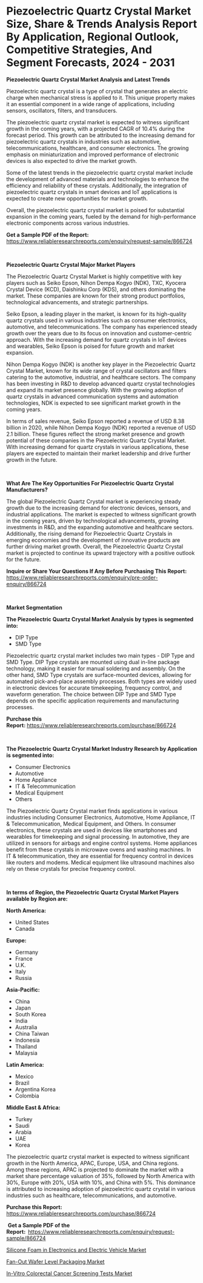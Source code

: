 <p><h1>Piezoelectric Quartz Crystal Market Size, Share & Trends Analysis Report By Application, Regional Outlook, Competitive Strategies, And Segment Forecasts, 2024 - 2031</h1></p><p><strong>Piezoelectric Quartz Crystal Market Analysis and Latest Trends</strong></p>
<p><p>Piezoelectric quartz crystal is a type of crystal that generates an electric charge when mechanical stress is applied to it. This unique property makes it an essential component in a wide range of applications, including sensors, oscillators, filters, and transducers.</p><p>The piezoelectric quartz crystal market is expected to witness significant growth in the coming years, with a projected CAGR of 10.4% during the forecast period. This growth can be attributed to the increasing demand for piezoelectric quartz crystals in industries such as automotive, telecommunications, healthcare, and consumer electronics. The growing emphasis on miniaturization and improved performance of electronic devices is also expected to drive the market growth.</p><p>Some of the latest trends in the piezoelectric quartz crystal market include the development of advanced materials and technologies to enhance the efficiency and reliability of these crystals. Additionally, the integration of piezoelectric quartz crystals in smart devices and IoT applications is expected to create new opportunities for market growth.</p><p>Overall, the piezoelectric quartz crystal market is poised for substantial expansion in the coming years, fueled by the demand for high-performance electronic components across various industries.</p></p>
<p><strong>Get a Sample PDF of the Report:&nbsp;</strong> <a href="https://www.reliableresearchreports.com/enquiry/request-sample/866724">https://www.reliableresearchreports.com/enquiry/request-sample/866724</a></p>
<p>&nbsp;</p>
<p><strong>Piezoelectric Quartz Crystal Major Market Players</strong></p>
<p><p>The Piezoelectric Quartz Crystal Market is highly competitive with key players such as Seiko Epson, Nihon Dempa Kogyo (NDK), TXC, Kyocera Crystal Device (KCD), Daishinku Corp (KDS), and others dominating the market. These companies are known for their strong product portfolios, technological advancements, and strategic partnerships.</p><p>Seiko Epson, a leading player in the market, is known for its high-quality quartz crystals used in various industries such as consumer electronics, automotive, and telecommunications. The company has experienced steady growth over the years due to its focus on innovation and customer-centric approach. With the increasing demand for quartz crystals in IoT devices and wearables, Seiko Epson is poised for future growth and market expansion.</p><p>Nihon Dempa Kogyo (NDK) is another key player in the Piezoelectric Quartz Crystal Market, known for its wide range of crystal oscillators and filters catering to the automotive, industrial, and healthcare sectors. The company has been investing in R&D to develop advanced quartz crystal technologies and expand its market presence globally. With the growing adoption of quartz crystals in advanced communication systems and automation technologies, NDK is expected to see significant market growth in the coming years.</p><p>In terms of sales revenue, Seiko Epson reported a revenue of USD 8.38 billion in 2020, while Nihon Dempa Kogyo (NDK) reported a revenue of USD 2.1 billion. These figures reflect the strong market presence and growth potential of these companies in the Piezoelectric Quartz Crystal Market. With increasing demand for quartz crystals in various applications, these players are expected to maintain their market leadership and drive further growth in the future.</p></p>
<p>&nbsp;</p>
<p><strong>What Are The Key Opportunities For Piezoelectric Quartz Crystal Manufacturers?</strong></p>
<p><p>The global Piezoelectric Quartz Crystal market is experiencing steady growth due to the increasing demand for electronic devices, sensors, and industrial applications. The market is expected to witness significant growth in the coming years, driven by technological advancements, growing investments in R&D, and the expanding automotive and healthcare sectors. Additionally, the rising demand for Piezoelectric Quartz Crystals in emerging economies and the development of innovative products are further driving market growth. Overall, the Piezoelectric Quartz Crystal market is projected to continue its upward trajectory with a positive outlook for the future.</p></p>
<p><strong>Inquire or Share Your Questions If Any Before Purchasing This Report:</strong> <a href="https://www.reliableresearchreports.com/enquiry/pre-order-enquiry/866724">https://www.reliableresearchreports.com/enquiry/pre-order-enquiry/866724</a></p>
<p>&nbsp;</p>
<p><strong>Market Segmentation</strong></p>
<p><strong>The Piezoelectric Quartz Crystal Market Analysis by types is segmented into:</strong></p>
<p><ul><li>DIP Type</li><li>SMD Type</li></ul></p>
<p><p>Piezoelectric quartz crystal market includes two main types - DIP Type and SMD Type. DIP Type crystals are mounted using dual in-line package technology, making it easier for manual soldering and assembly. On the other hand, SMD Type crystals are surface-mounted devices, allowing for automated pick-and-place assembly processes. Both types are widely used in electronic devices for accurate timekeeping, frequency control, and waveform generation. The choice between DIP Type and SMD Type depends on the specific application requirements and manufacturing processes.</p></p>
<p><strong>Purchase this Report:&nbsp;</strong><a href="https://www.reliableresearchreports.com/purchase/866724">https://www.reliableresearchreports.com/purchase/866724</a></p>
<p>&nbsp;</p>
<p><strong>The Piezoelectric Quartz Crystal Market Industry Research by Application is segmented into:</strong></p>
<p><ul><li>Consumer Electronics</li><li>Automotive</li><li>Home Appliance</li><li>IT & Telecommunication</li><li>Medical Equipment</li><li>Others</li></ul></p>
<p><p>The Piezoelectric Quartz Crystal market finds applications in various industries including Consumer Electronics, Automotive, Home Appliance, IT & Telecommunication, Medical Equipment, and Others. In consumer electronics, these crystals are used in devices like smartphones and wearables for timekeeping and signal processing. In automotive, they are utilized in sensors for airbags and engine control systems. Home appliances benefit from these crystals in microwave ovens and washing machines. In IT & telecommunication, they are essential for frequency control in devices like routers and modems. Medical equipment like ultrasound machines also rely on these crystals for precise frequency control.</p></p>
<p>&nbsp;</p>
<p><strong>In terms of Region, the Piezoelectric Quartz Crystal Market Players available by Region are:</strong></p>
<p>
    <p> <strong> North America: </strong>
        <ul>
            <li>United States</li>
            <li>Canada</li>
        </ul>
        </p> 
    <p> <strong> Europe: </strong>
        <ul>
            <li>Germany</li>
            <li>France</li>
            <li>U.K.</li>
            <li>Italy</li>
            <li>Russia</li>
        </ul>
        </p> 
    <p> <strong> Asia-Pacific: </strong>
        <ul>
            <li>China</li>
            <li>Japan</li>
            <li>South Korea</li>
            <li>India</li>
            <li>Australia</li>
            <li>China Taiwan</li>
            <li>Indonesia</li>
            <li>Thailand</li>
            <li>Malaysia</li>
        </ul>
        </p> 
    <p> <strong> Latin America: </strong>
        <ul>
            <li>Mexico</li>
            <li>Brazil</li>
            <li>Argentina Korea</li>
            <li>Colombia</li>
        </ul>
        </p> 
    <p> <strong> Middle East & Africa: </strong>
        <ul>
            <li>Turkey</li>
            <li>Saudi</li>
            <li>Arabia</li>
            <li>UAE</li>
            <li>Korea</li>
        </ul>
    </p>
    </p>
<p><p>The piezoelectric quartz crystal market is expected to witness significant growth in the North America, APAC, Europe, USA, and China regions. Among these regions, APAC is projected to dominate the market with a market share percentage valuation of 35%, followed by North America with 30%, Europe with 20%, USA with 10%, and China with 5%. This dominance is attributed to increasing adoption of piezoelectric quartz crystal in various industries such as healthcare, telecommunications, and automotive.</p></p>
<p><strong>Purchase this Report: </strong><a href="https://www.reliableresearchreports.com/purchase/866724">https://www.reliableresearchreports.com/purchase/866724</a></p>
<p>&nbsp;<strong>Get a Sample PDF of the Report:&nbsp;&nbsp;</strong><a href="https://www.reliableresearchreports.com/enquiry/request-sample/866724">https://www.reliableresearchreports.com/enquiry/request-sample/866724</a></p>
<p><strong></strong></p>
<p><p><a href="https://view.publitas.com/reportprime-1/silicone-foam-in-electronics-and-electric-vehicle-market-insights-market-players-and-forecast-till-2031/">Silicone Foam in Electronics and Electric Vehicle Market</a></p><p><a href="https://view.publitas.com/reportprime-1/fan-out-wafer-level-packaging-market-size-share-trends-analysis-report-by-material-by-type-by-end-user-by-region-and-segment-forecasts-2024-2031/">Fan-Out Wafer Level Packaging Market</a></p><p><a href="https://view.publitas.com/reportprime-1/in-vitro-colorectal-cancer-screening-tests-market-size-2024-2031-global-industrial-analysis-key-geographical-regions-market-share-top-key-players-product-types-and-forecast-research-report/">In-Vitro Colorectal Cancer Screening Tests Market</a></p></p>
